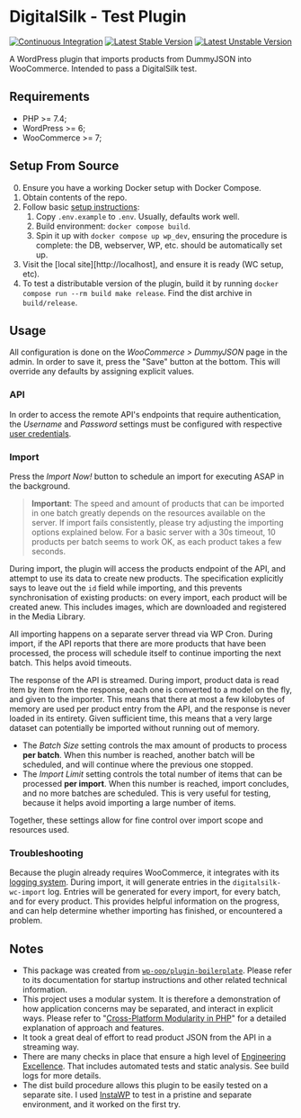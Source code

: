 # DigitalSilk - Test Plugin
[![Continuous Integration](https://github.com/xedinunknown/digitalsilk-testplugin/actions/workflows/continuous-integration.yml/badge.svg)](https://github.com/xedinunknown/digitalsilk-testplugin/actions/workflows/continuous-integration.yml)
[![Latest Stable Version](https://poser.pugx.org/xedinunknown/digitalsilk-testplugin/v)](//packagist.org/packages/xedinunknown/digitalsilk-testplugin)
[![Latest Unstable Version](https://poser.pugx.org/xedinunknown/digitalsilk-testplugin/v/unstable)](//packagist.org/packages/xedinunknown/digitalsilk-testplugin)

A WordPress plugin that imports products from DummyJSON into WooCommerce.
Intended to pass a DigitalSilk test.

## Requirements
- PHP >= 7.4;
- WordPress >= 6;
- WooCommerce >= 7;

## Setup From Source
0. Ensure you have a working Docker setup with Docker Compose.
1. Obtain contents of the repo.
2. Follow basic [setup instructions][`wp-oop/plugin-boilerplate`]: 
   1. Copy `.env.example` to `.env`. Usually, defaults work well.
   2. Build environment: `docker compose build`.
   3. Spin it up with `docker compose up wp_dev`, ensuring the procedure is complete:
      the DB, webserver, WP, etc. should be automatically set up.
3. Visit the [local site][http://localhost], and ensure it is ready (WC setup, etc).
4. To test a distributable version of the plugin, build it by running
   `docker compose run --rm build make release`. Find the dist archive in `build/release`.

## Usage
All configuration is done on the _WooCommerce > DummyJSON_ page in the admin.
In order to save it, press the "Save" button at the bottom. This will override any defaults
by assigning explicit values.

### API
In order to access the remote API's endpoints that require authentication,
the _Username_ and _Password_ settings must be configured with respective [user credentials][api-users].

### Import
Press the _Import Now!_ button to schedule an import for executing ASAP in the background.

> **Important**: The speed and amount of products that can be imported in one batch
> greatly depends on the resources available on the server. If import fails consistently,
> please try adjusting the importing options explained below. For a basic server with a 30s timeout,
> 10 products per batch seems to work OK, as each product takes a few seconds.

During import, the plugin will access the products endpoint of the API, and attempt to use its data
to create new products. The specification explicitly says to leave out the `id` field while importing,
and this prevents synchronisation of existing products: on every import, each product will be created anew.
This includes images, which are downloaded and registered in the Media Library.

All importing happens on a separate server thread via WP Cron. During import, if the API
reports that there are more products that have been processed, the process will schedule itself
to continue importing the next batch. This helps avoid timeouts.

The response of the API is streamed. During import, product data is read item by item from the response,
each one is converted to a model on the fly, and given to the importer. This means that there at most
a few kilobytes of memory are used per product entry from the API, and the response is never loaded in its entirety.
Given sufficient time, this means that a very large dataset can potentially be imported without running out of memory.

- The _Batch Size_ setting controls the max amount of products to process **per batch**.
    When this number is reached, another batch will be scheduled, and will continue where the previous one stopped.
- The _Import Limit_ setting controls the total number of items that can be processed **per import**.
    When this number is reached, import concludes, and no more batches are scheduled.
    This is very useful for testing, because it helps avoid importing a large number of items.

Together, these settings allow for fine control over import scope and resources used.

### Troubleshooting
Because the plugin already requires WooCommerce, it integrates with its [logging system][wc-logs].
During import, it will generate entries in the `digitalsilk-wc-import` log.
Entries will be generated for every import, for every batch, and for every product.
This provides helpful information on the progress, and can help determine whether importing has finished,
or encountered a problem.

## Notes
- This package was created from [`wp-oop/plugin-boilerplate`][]. Please refer to its documentation for
    startup instructions and other related technical information.
- This project uses a modular system. It is therefore a demonstration of how application concerns
    may be separated, and interact in explicit ways. Please refer to "[Cross-Platform Modularity in PHP][]"
    for a detailed explanation of approach and features.
- It took a great deal of effort to read product JSON from the API in a streaming way.
- There are many checks in place that ensure a high level of [Engineering Excellence].
    That includes automated tests and static analysis. See build logs for more details.
- The dist build procedure allows this plugin to be easily tested on a separate site.
    I used [InstaWP][] to test in a pristine and separate environment, and it worked on the first try.


[`wp-oop/plugin-boilerplate`]: https://github.com/wp-oop/plugin-boilerplate/
[Cross-Platform Modularity in PHP]: https://dev.to/xedinunknown/cross-platform-modularity-in-php-30bo
[Engineering Excellence]: https://solutionshub.epam.com/blog/post/engineering-excellence-in-software-development
[InstaWP]: https://instawp.com/
[api-users]: https://dummyjson.com/users
[wc-logs]: https://woocommerce.com/document/finding-php-error-logs/
